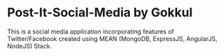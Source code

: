 # Post-It-Social-Media by Gokkul
This is a social media application incorporating features of Twitter/Facebook created using MEAN (MongoDB, ExpressJS, AngularJS, NodeJS) Stack.
